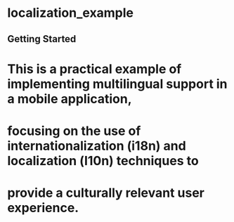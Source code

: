 # localization_example

## Getting Started

# This is a practical example of implementing multilingual support in a mobile application,
# focusing on the use of internationalization (i18n) and localization (l10n) techniques to
# provide a culturally relevant user experience.
